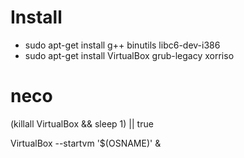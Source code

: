# Install

- sudo apt-get install g++ binutils libc6-dev-i386
- sudo apt-get install VirtualBox grub-legacy xorriso

# neco

(killall VirtualBox && sleep 1) || true

VirtualBox --startvm '$(OSNAME)' &